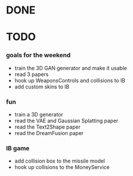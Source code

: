 # DONE

# TODO

### goals for the weekend
- train the 3D GAN generator and make it usable
- read 3 papers
- hook up WeaponsControls and collisions to IB
- add custom skins to IB

### fun
- train a 3D generator
- read the VAE and Gaussian Splatting paper
- read the Text2Shape paper
- read the DreamFusion paper

### IB game
- add collision box to the missile model
- hook up collisions to the MoneyService

